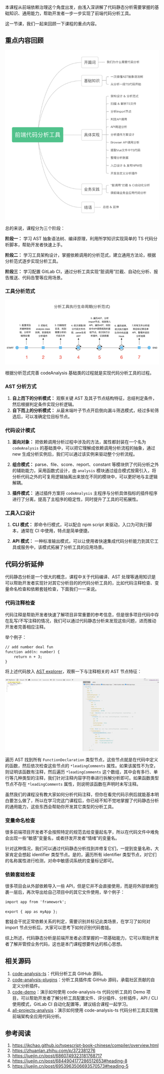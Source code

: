本课程从前端依赖治理这个角度出发，由浅入深讲解了代码静态分析需要掌握的基础知识、通用能力，帮助开发者一步一步实现了前端代码分析工具。


这一节课，我们一起来回顾一下课程的重点内容。

  


## 重点内容回顾

![](./images/5b334d18a659401b9f0eea91c18e40fc~tplv-k3u1fbpfcp-zoom-1.image.png)

总的来说，课程分为三个阶段：

  


**阶段一：** 学习 AST 抽象语法树、编译原理，利用所学知识实现简单的 TS 代码分析脚本，帮助开发者快速上手。

**阶段二：** 学习工具架构设计，掌握依赖调用的分析范式，建立通用方法论，根据分析范式逐步实现分析工具。

**阶段三：** 学习配置 GitLab CI，通过分析工具实现“脏调用”拦截、自动化分析、报告推送、代码告警等应用场景。

  


### 工具分析范式

  


![](./images/61c5f681b6d74697a5feac2504e90402~tplv-k3u1fbpfcp-zoom-1.image.png)

  


根据分析范式完善 codeAnalysis 基础类的过程就是实现代码分析工具的过程。

  


### AST 分析方式

  


1.  **自上而下的分析模式：** 观察关键 AST 及其子节点结构特征，总结判定条件，然后根据判定条件实现分析逻辑。
1.  **自下而上的分析模式：** 从最末端叶子节点开启倒向漏斗筛选模式，经过多轮筛选后，可以准确定位目标节点。

  


### 代码设计模式

  


1.  **面向对象：** 把依赖调用分析过程中涉及的方法，属性都封装在一个名为 `codeAnalysis` 的基础类中，可以把它理解成依赖调用分析流程的抽象，通过 new 生成分析实例后，我们可以通过该实例来驱动整个分析流程。

  


2.  **组合模式：** parse、file、score、report、constant 等模块供了代码分析之外的辅助能力，采用函数式设计，由 `analysis` 模块通过组合模式按需引入，将分析代码之外的可复用逻辑抽离出来放在不同的模块中，可以更好地与主逻辑解耦。

  


3.  **插件模式：** 通过插件方案将 `codeAnalysis` 主程序与分析具体指标的插件程序进行了分离，提高了主程序的稳定性，同时提升了工具的可拓展性。

  


### 工具入口设计

  


1.  **CLI 模式：** 即命令行模式，可以配合 npm script 来驱动，入口为可执行脚本，通常在 CI 中使用，特点是简单便捷。

  


2.  **API 模式：** 一种标准输出模式，可以让使用者快速集成代码分析能力到其它工具或服务中，该模式拓展了分析工具的应用场景。

  


## 代码分析延伸

  


代码静态分析是一个很大的概念，课程中关于代码编译、AST 处理等通用知识是可以帮助开发者实现针对其它分析目的的代码分析工具的，比如代码注释检查、变量命名检查和依赖套娃检查，下面我们一一来说。

  


### 代码注释检查

  


代码注释是帮助开发者快速了解项目非常重要的参考信息，但是很多项目代码中存在乱写/不写注释的情况，我们可以通过代码静态分析来发现这些问题，进而推动开发者完善相应注释。

  


举个例子：

```
// add number deal fun
function add(n: number) {
    return n + 3;
}
```

将上述代码放入 [AST explorer](https://astexplorer.net/?spm=taofed.bloginfo.blog.3.3ba15ac8enL4hJ#/gist/881d78bbff88e23e52d6fc2b35f2b419/08994501ee540fe2e93afc6877ab738261ce14fd)，观察一下与注释相关的 AST 节点特征：

![](./images/95b3d8bbcc5f47f4a28aae726c91c17f~tplv-k3u1fbpfcp-zoom-1.image.png)

  
遍历 AST 找到所有 `FunctionDeclaration` 类型节点，这些节点就是在代码中定义的函数，然后依次检查这些节点的 `*leadingComments` 属性。如果该属性不为空，则证明该函数有注释，然后遍历 `*leadingComments` 这个数组，其中会有多行、单行等几种类型的注释，我们针对注释内容字符串进行拆解分析即可。如果函数类型节点不存在 `*leadingComments` 属性，则说明该函数在声明时未写注释。

  


虽然我们的课程没有教大家如何分析代码注释，但你在看完代码示例后就能基本明白要怎么做了，所以在学习完这门课程后，你已经不知不觉地掌握了代码静态分析的通用能力，这些东西会帮助你开发其它类型的分析工具。

  


### 变量命名检查

  


很多前端项目开发者不会按照特定的规范去给变量起名字，所以在代码文件中难免会出现一些“敏感”变量名，或者抒发开发者“情绪”的变量名。

针对这种情况，我们可以通过代码静态分析找到并修复它们，一提到变量名称，大家肯定会想起 identifier 类型节点。是的，遍历所有 identifier 类型节点，对它们的名称属性进行检测，对命中敏感词系统的变量标记即可。

  


### 依赖套娃检查

  


很多项目会从外部依赖导入一些 API，但是它并不会直接使用，而是将外部依赖包裹一层后，再次导出给自己项目中的其它文件使用，举个例子：

```
import app from 'framework';

export { app as myApp };
```

套娃会干扰正常依赖关系的判定，需要识别并标记此类场景，在学习了如何对 import 节点分析后，大家可以思考下如何识别代码套娃。

  


综上所述，代码静态分析是前端开发者必须掌握的一项基础能力，它可以帮助开发者了解并管控业务代码，这也是本门课程想要传达的核心思想。

  


## 相关源码

  


1.  [code-analysis-ts](https://github.com/liangxin199045/code-analysis-ts)：代码分析工具 GitHub 源码。
1.  [code-analysis-plugins](https://github.com/liangxin199045/code-analysis-plugins)：分析工具插件库 GitHub 源码，承载社区贡献的自定义分析插件。
1.  [code-demo](https://github.com/liangxin199045/code-demo)：演示如何使用 code-analysis-ts 代码分析工具的 Demo 项目，可以帮助开发者了解分析工具配置文件、评分插件、分析插件，API / CLI 使用模式，GitLab CI 自动化配置等，建议结合课程一起学习。
1.  [all-projects-analysis](https://github.com/liangxin199045/all-projects-analysis)：演示如何使用 code-analysis-ts 代码分析工具实现微前端架构全应用代码分析。

  


## 参考阅读


1.  https://jkchao.github.io/typescript-book-chinese/compiler/overview.html
1.  https://zhuanlan.zhihu.com/p/372381276
1.  https://juejin.cn/post/6860749323181768717
1.  https://juejin.cn/post/6844904177286512653#heading-8
1.  https://juejin.cn/post/6953963506693570573#heading-5